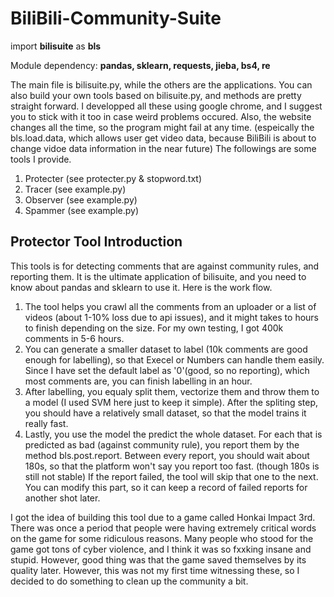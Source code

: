 # BiliBili-Community-Suite

import **bilisuite** as **bls**

Module dependency: **pandas, sklearn, requests, jieba, bs4, re**

The main file is bilisuite.py, while the others are the applications. You can also build your own tools based on bilisuite.py, and methods are pretty straight forward. I developped all these using google chrome, and I suggest you to stick with it too in case weird problems occured. Also, the website changes all the time, so the program might fail at any time. (espeically the bls.load.data, which allows user get video data, because BiliBili is about to change vidoe data information in the near future) The followings are some tools I provide.

1. Protecter (see protecter.py & stopword.txt)
2. Tracer (see example.py)
3. Observer (see example.py)
4. Spammer (see example.py)

## Protector Tool Introduction

This tools is for detecting comments that are against community rules, and reporting them. It is the ultimate application of bilisuite, and you need to know about pandas and sklearn to use it. Here is the work flow.

1. The tool helps you crawl all the comments from an uploader or a list of videos (about 1-10% loss due to api issues), and it might takes to hours to finish depending on the size. For my own testing, I got 400k comments in 5-6 hours.
2. You can generate a smaller dataset to label (10k comments are good enough for labelling), so that Execel or Numbers can handle them easily. Since I have set the default label as '0'(good, so no reporting), which most comments are, you can finish labelling in an hour. 
3. After labelling, you equaly split them, vectorize them and throw them to a model (I used SVM here just to keep it simple). After the spliting step, you should have a relatively small dataset, so that the model trains it really fast.
4. Lastly, you use the model the predict the whole dataset. For each that is predicted as bad (against community rule), you report them by the method bls.post.report. Between every report, you should wait about 180s, so that the platform won't say you report too fast. (though 180s is still not stable) If the report failed, the tool will skip that one to the next. You can modify this part, so it can keep a record of failed reports for another shot later.

I got the idea of building this tool due to a game called Honkai Impact 3rd. There was once a period that people were having extremely critical words on the game for some ridiculous reasons. Many people who stood for the game got tons of cyber violence, and I think it was so fxxking insane and stupid. However, good thing was that the game saved themselves by its quality later. However, this was not my first time witnessing these, so I decided to do something to clean up the community a bit.
